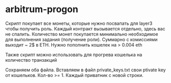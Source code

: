 # arbitrum-progon
Скрипт покупает все монеты, которые нужно посвапать для layer3 чтобы получить роль. Каждый контракт вызывается отдельно, здесь вас не спалить. Количество монет покупается минимально необходимое для выполнения задания (получение роли). Суммарно с комиссиями выходит ~ 2$ в ETH. Нужно пополнить кошелек на > 0.004 eth

Также скрипт можно использовать для прогрева кошелька на количество транзакций

Сохраняем оба файла.
Вставляем в файл private_keys.txt свои ptivate key от кошельков. Кол-во >= 1. Каждый приватник с новой строки.
